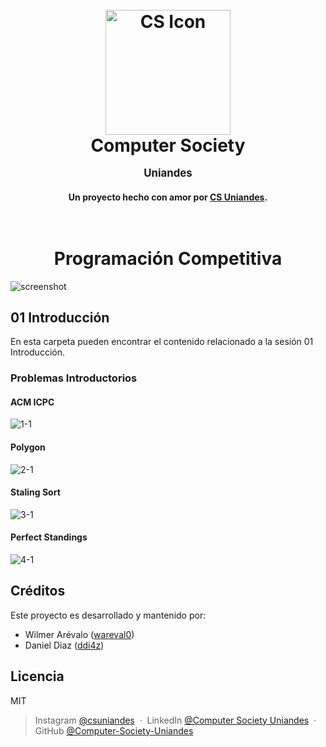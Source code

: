 <h1 align="center">
  <br>
  <a href="http://www.amitmerchant.com/electron-markdownify"><img src="https://github.com/user-attachments/assets/3318bcb7-2eb2-4d11-9a40-6b7017cfbf94" alt="CS Icon" width="200"></a>
  <br>
  Computer Society
  <p style="font-size:0.6em">Uniandes</p> 
</h1>

<h4 align="center">Un proyecto hecho con amor por <a href="https://www.linkedin.com/in/computer-society-uniandes-ba1071331/" target="_blank">CS Uniandes</a>.</h4>

<h1 align="center">
  <br>
  Programación Competitiva
</h1>

![screenshot](https://github.com/user-attachments/assets/5eac8ecc-5d36-4eb9-8576-3a3a1b64c91b)

## 01 Introducción
En esta carpeta pueden encontrar el contenido relacionado a la sesión 01 Introducción.

### Problemas Introductorios
#### ACM ICPC
![1-1](https://github.com/user-attachments/assets/2b4da29f-6562-4a5d-b5c5-7471840b17d9)

#### Polygon
![2-1](https://github.com/user-attachments/assets/06444a13-a474-4dea-819f-bcb2d147fea0)

#### Staling Sort
![3-1](https://github.com/user-attachments/assets/1d02a33c-7591-4623-bc68-2bb1cbadcc0a)

#### Perfect Standings
![4-1](https://github.com/user-attachments/assets/83510a95-6cd7-4ff6-adfa-4ff241943417)

## Créditos
Este proyecto es desarrollado y mantenido por:
- Wilmer Arévalo ([wareval0](http://electron.atom.io/))
- Daniel Diaz ([ddi4z](https://nodejs.org/))

## Licencia
MIT

> Instagram [@csuniandes](https://www.instagram.com/csuniandes?utm_source=ig_web_button_share_sheet&igsh=ZDNlZDc0MzIxNw==) &nbsp;&middot;&nbsp;
> LinkedIn [@Computer Society Uniandes](https://www.linkedin.com/in/computer-society-uniandes-ba1071331/) &nbsp;&middot;&nbsp;
> GitHub [@Computer-Society-Uniandes](https://github.com/Computer-Society-Uniandes)
